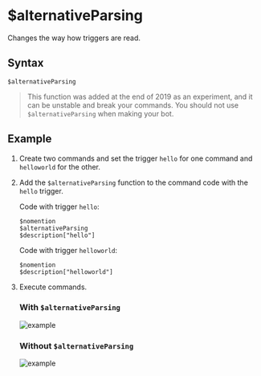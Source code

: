 # $alternativeParsing
Changes the way how triggers are read.

## Syntax
```
$alternativeParsing
```
> This function was added at the end of 2019 as an experiment, and it can be unstable and break your commands. You should not use `$alternativeParsing` when making your bot.

## Example
1. Create two commands and set the trigger `hello` for one command and `helloworld` for the other.
2. Add the `$alternativeParsing` function to the command code with the `hello` trigger.

    Code with trigger `hello`:
    ```
    $nomention
    $alternativeParsing
    $description["hello"]
    ```
    Code with trigger `helloworld`:
    ```
    $nomention
    $description["helloworld"]
    ```
3. Execute commands.
    ### With `$alternativeParsing`
    ![example](https://user-images.githubusercontent.com/113303649/209946250-ddf50d47-b8a7-48c2-8404-a2a58981c36d.png)

    ### Without `$alternativeParsing`
    ![example](https://user-images.githubusercontent.com/113303649/209946555-3b270854-0176-4492-bd1a-2ba81bf389c1.png)
